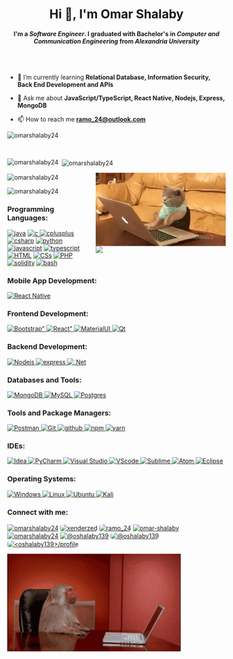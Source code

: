 <h1 align="center">Hi 👋, I'm Omar Shalaby</h1>
<h4 align="center">I'm a <em>Software Engineer</em>. I graduated with Bachelor's in <em>Computer and Communication Engineering</em> from <em>Alexandria University</em></h4>
<br/>
<br/>

- 🌱 I’m currently learning **Relational Database, Information Security, Back End Development and APIs**

<!-- - 👨‍💻 All of my projects are available at [""]("") -->

- 💬 Ask me about **JavaScript/TypeScript, React Native, Nodejs, Express, MongoDB**

- 📫 How to reach me **ramo_24@outlook.com**

<!-- - 📄 Know about my experiences [Check my CV]() -->
<p align="left"> <img src="https://komarev.com/ghpvc/?username=omarshalaby24&label=Profile%20views&color=0e75b6&style=flat" alt="omarshalaby24" /> </p>
<br/>

<p>
  <img align="left" src="https://github-readme-stats.vercel.app/api/top-langs?username=omarshalaby24&show_icons=true&locale=en&layout=compact" alt="omarshalaby24" />
</p>

<p>&nbsp;
  <img align="center" src="https://github-readme-stats.vercel.app/api?username=omarshalaby24&show_icons=true&locale=en" alt="omarshalaby24" />
</p>
<p>
<img align='right' src="./imgs/giphy (4).gif" width=300>
</p>

<p>
<img align="center" src="https://github-readme-streak-stats.herokuapp.com/?user=omarshalaby24&" alt="omarshalaby24" />
</p>
<p>
<img align='right' src="./imgs/giphy (1).gif" width=300>
</p>
<p>
<img align="center" src="https://github-contributor-stats.vercel.app/api?username=omarshalaby24&limit=5&theme=dark_dimmed&combine_all_yearly_contributions=true" alt="omarshalaby24"  />
</p>

<h3 align="left">Programming Languages:</h3>
<p align="left">
  <a href="https://www.java.com" title="Java"> <img src="https://skillicons.dev/icons?i=java" alt="java" /></a>
  <a href="https://www.cprogramming.com/" title="C language"> <img src="https://skillicons.dev/icons?i=c" alt="c" /> </a>
  <a href="https://www.w3schools.com/cpp/" title="C++"> <img src="https://skillicons.dev/icons?i=cpp" alt="cplusplus" /></a>
  <a href="https://www.w3schools.com/cs/" title="C#"> <img src="https://skillicons.dev/icons?i=cs" alt="csharp" /></a>
  <a href="https://www.python.org/" title="python"> <img src="https://skillicons.dev/icons?i=py" alt="python" /></a>
  <a href="https://developer.mozilla.org/en-US/docs/Web/JavaScript" title="JavaScript"> <img src="https://skillicons.dev/icons?i=js" alt="javascript"/></a>
  <a href="https://www.typescriptlang.org/" title="TypeScript"> <img src="https://skillicons.dev/icons?i=ts" alt="typescript"/></a>
  <a href="https://developer.mozilla.org/en-US/docs/Web/HTML" title="HTML"> <img src="https://skillicons.dev/icons?i=html" alt="HTML"/></a>
  <a href="https://developer.mozilla.org/en-US/docs/Web/CSS" title="CSS"> <img src="https://skillicons.dev/icons?i=css" alt="CSs"/></a>
  <a href="https://www.php.net/" title="PHP"> <img src="https://skillicons.dev/icons?i=php" alt="PHP"/></a>
  <a href="https://soliditylang.org/" title="Solidity"> <img src="https://skillicons.dev/icons?i=solidity" alt="solidity" /></a>
  <a href="https://www.gnu.org/software/bash/" title="Bash"> <img src="https://skillicons.dev/icons?i=bash" alt="bash" /></a>
</p>

<h3 align="left">Mobile App Development:</h3>
<p align="left">
  <a href="https://reactnative.dev/" title="React native"> <img src="https://skillicons.dev/icons?i=react" alt="React Native" /> </a>
</p>

<h3 align="left">Frontend Development:</h3>
<p align="left">
  <a href="https://getbootstrap.com/" title="Bootstrap" > <img src="https://skillicons.dev/icons?i=bootstrap" alt=Bootstrap" /> </a>
  <a href="https://react.dev/" title="ReactJs"> <img src="https://skillicons.dev/icons?i=react" alt=React" /> </a>
  <a href="https://mui.com/" title="MaterialUI"> <img src="https://skillicons.dev/icons?i=materialui" alt="MaterialUI" /> </a>
  <a href="https://www.qt.io/" title="Qt"> <img src="https://skillicons.dev/icons?i=qt" alt="Qt" /> </a>
  <!-- <a href="https://www.markdownguide.org/" title=".md"> <img src="https://skillicons.dev/icons?i=md" alt="md" /> </a> -->
</p>

<h3 align="left">Backend Development:</h3>
<p align="left">
  <a href="https://nodejs.org/en" title="Nodejs"> <img src="https://skillicons.dev/icons?i=nodejs" alt="Nodejs" /> </a>
  <a href="https://expressjs.com/" title="ExpressJs"> <img src="https://skillicons.dev/icons?i=express" alt="express" /> </a>
  <a href="https://dotnet.microsoft.com/en-us/apps/aspnet" title="ASP.Net Core"> <img src="https://skillicons.dev/icons?i=dotnet" alt=".Net" /> </a>
</p>

<h3 align="left">Databases and Tools:</h3>
<p align="left">
  <a href="https://www.mongodb.com/" title="MongoDB"> <img src="https://skillicons.dev/icons?i=mongodb" alt="MongoDB" /> </a>
  <a href="https://www.mysql.com/" title="MySQL"> <img src="https://skillicons.dev/icons?i=mysql" alt="MySQL" /> </a>
  <a href="https://www.postgresql.org/" title="PostgreSQL"> <img src="https://skillicons.dev/icons?i=postgres" alt="Postgres" /> </a>
</p>

<h3 align="left">Tools and Package Managers:</h3>
<p align="left">
  <a href="https://www.postman.com/" title="Postman"> <img src="https://skillicons.dev/icons?i=postman" alt="Postman" /> </a>
  <a href="https://git-scm.com/" title="Git"> <img src="https://skillicons.dev/icons?i=git" alt="Git" /> </a>
  <a href="https://github.com/OmarShalaby24" title="Github"> <img src="https://skillicons.dev/icons?i=github" alt="github" /> </a>
  <a href="https://www.npmjs.com/" title="NPM"> <img src="https://skillicons.dev/icons?i=npm" alt="npm" /> </a>
  <a href="https://yarnpkg.com/" title="Yarn"> <img src="https://skillicons.dev/icons?i=yarn" alt="yarn" /> </a>
</p>

<h3 align="left">IDEs:</h3>
<p align="left">
  <a href="https://www.jetbrains.com/idea/" title="IntelliJ"> <img src="https://skillicons.dev/icons?i=idea" alt="Idea" /> </a>
  <a href="https://www.jetbrains.com/pycharm/" title="PyCharm"> <img src="https://skillicons.dev/icons?i=pycharm" alt="PyCharm" /> </a>
  <a href="https://visualstudio.microsoft.com/" title="Visual Studio"> <img src="https://skillicons.dev/icons?i=visualstudio" alt="Visual Studio" /> </a>
  <a href="https://code.visualstudio.com/" title="Visual Studio Code"> <img src="https://skillicons.dev/icons?i=vscode" alt="VScode" /> </a>
  <a href="https://www.sublimetext.com/" title="Sublime"> <img src="https://skillicons.dev/icons?i=sublime" alt="Sublime" /> </a>
  <a href="https://atom-editor.cc/" title="Atom"> <img src="https://skillicons.dev/icons?i=atom" alt="Atom" /> </a>
  <a href="https://eclipseide.org/" title="Eclipse"> <img src="https://skillicons.dev/icons?i=eclipse" alt="Eclipse" /> </a>
</p>

<h3 align="left">Operating Systems:</h3>
<p align="left">
    <a href="https://www.microsoft.com/en-us/windows?r=1" title="Windows"> <img src="https://skillicons.dev/icons?i=windows" alt="Windows" /> </a>
    <a href="" title=""> <img src="https://skillicons.dev/icons?i=linux" alt="Linux" /> </a>
    <a href="https://ubuntu.com/" title="Ubuntu Linux"> <img src="https://skillicons.dev/icons?i=ubuntu" alt="Ubuntu" /> </a>
    <a href="https://kali.org/" title="Kali Linux"> <img src="https://skillicons.dev/icons?i=kali" alt="Kali" /> </a>
</p>

<h3 align="left">Connect with me:</h3>
<p align="left">
  <a href="https://linkedin.com/in/omarshalaby24" ><img align="center" src="https://skillicons.dev/icons?i=linkedin" alt="omarshalaby24" /></a>
  <!-- <a href="https://github.com/OmarShalaby24" ><img align="center" src="https://skillicons.dev/icons?i=github" alt="omarshalaby24" height="50" width="50" /></a> -->
  <a href="https://www.hackerrank.com/xenderzed" ><img align="center" style='border-radius: 20%' src="https://raw.githubusercontent.com/rahuldkjain/github-profile-readme-generator/master/src/images/icons/Social/hackerrank.svg" alt="xenderzed" height="50" width="50"  /></a>
  <a href="https://www.leetcode.com/ramo_24" ><img align="center" style="border-radius:20%" src="https://raw.githubusercontent.com/LeetCode-OpenSource/vscode-leetcode/master/resources/LeetCode.png" alt="ramo_24" height="50" width="50" /></a>
  <a href="https://codepen.io/omar-shalaby" ><img align="center" src="https://skillicons.dev/icons?i=codepen" alt="omar-shalaby" /></a>
  <a href="https://dev.to/omarshalaby24" ><img align="center" src="https://skillicons.dev/icons?i=devto" alt="omarshalaby24" /></a>
  <a href="https://medium.com/@oshalaby139" ><img align="center" src="https://uxwing.com/wp-content/themes/uxwing/download/brands-and-social-media/medium-square-icon.png" alt="@oshalaby139" height="50" width="50" /></a>
  <a href="https://www.hackerearth.com/@oshalaby139" ><img align="center" style="border-radius:20%" src="https://yt3.googleusercontent.com/eHg55hwKTHKaPdmhFPZN9nDVcTYj_tlZJSHI1RNzn6fH38klq02hhAcyEPGioyXaLdIMNqX90w=s900-c-k-c0x00ffffff-no-rj" alt="@oshalaby139" height="50" width="50" /></a>
  <a href="https://auth.geeksforgeeks.org/user/<oshalaby139>/profile" ><img align="center" style="border-radius:20%" src="https://media.geeksforgeeks.org/wp-content/uploads/20220115184050/gfglogo.png" alt="<oshalaby139>/profile" height="50" width="50" /></a>
</p>

<p>
<img align='center' src="./imgs/giphy (6).gif" width=400>
</p>

<!-- ### 😂 Random Dev Meme

<img src='https://randommeme-five.vercel.app/' style="height: 400px;"/> -->
